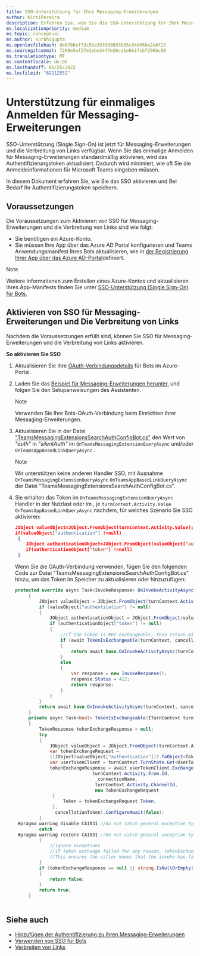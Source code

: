 ```yaml
---
title: SSO-Unterstützung für Ihre Messaging-Erweiterungen
author: KirtiPereira
description: Erfahren Sie, wie Sie die SSO-Unterstützung für Ihre Messaging-Erweiterungen mit Codebeispielen aktivieren.
ms.localizationpriority: medium
ms.topic: conceptual
ms.author: surbhigupta
ms.openlocfilehash: de0f08cf73c5ba353398693b95c94d45be2eb727
ms.sourcegitcommit: 7209e5af27e1ebe34f7e26ca1e6b17cb7290bc06
ms.translationtype: MT
ms.contentlocale: de-DE
ms.lasthandoff: 01/25/2022
ms.locfileid: "62212552"
---
```

# <a name="single-sign-on-support-for-messaging-extensions"></a>Unterstützung für einmaliges Anmelden für Messaging-Erweiterungen
 
SSO-Unterstützung (Single Sign-On) ist jetzt für Messaging-Erweiterungen und die Verbreitung von Links verfügbar. Wenn Sie das einmalige Anmelden für Messaging-Erweiterungen standardmäßig aktivieren, wird das Authentifizierungstoken aktualisiert. Dadurch wird minimiert, wie oft Sie die Anmeldeinformationen für Microsoft Teams eingeben müssen.

In diesem Dokument erfahren Sie, wie Sie das SSO aktivieren und Bei Bedarf Ihr Authentifizierungstoken speichern.

## <a name="prerequisites"></a>Voraussetzungen

Die Voraussetzungen zum Aktivieren von SSO für Messaging-Erweiterungen und die Verbreitung von Links sind wie folgt:

* Sie benötigen [](https://azure.microsoft.com/free/) ein Azure-Konto.
* Sie müssen Ihre App über das Azure AD Portal konfigurieren und Teams Anwendungsmanifest Ihres Bots aktualisieren, wie in [der Registrierung Ihrer App über das Azure AD-Portal](../../bots/how-to/authentication/auth-aad-sso-bots.md#register-your-app-through-the-azure-ad-portal)definiert.

> [!NOTE]
> Weitere Informationen zum Erstellen eines Azure-Kontos und aktualisieren Ihres App-Manifests finden Sie unter [SSO-Unterstützung (Single Sign-On) für Bots.](../../bots/how-to/authentication/auth-aad-sso-bots.md)

## <a name="enable-sso-for-messaging-extensions-and-link-unfurling"></a>Aktivieren von SSO für Messaging-Erweiterungen und Die Verbreitung von Links

Nachdem die Voraussetzungen erfüllt sind, können Sie SSO für Messaging-Erweiterungen und die Verbreitung von Links aktivieren.

**So aktivieren Sie SSO**
1. Aktualisieren Sie Ihre [OAuth-Verbindungsdetails](../../bots/how-to/authentication/auth-aad-sso-bots.md#update-the-azure-portal-with-the-oauth-connection) für Bots im Azure-Portal.
2. Laden Sie das [Beispiel für Messaging-Erweiterungen herunter,](https://github.com/microsoft/BotBuilder-Samples/tree/main/samples/csharp_dotnetcore/52.teams-messaging-extensions-search-auth-config) und folgen Sie den Setupanweisungen des Assistenten.
   > [!NOTE]
   > Verwenden Sie Ihre Bots-OAuth-Verbindung beim Einrichten Ihrer Messaging-Erweiterungen.
3. Aktualisieren Sie in der Datei ["TeamsMessagingExtensionsSearchAuthConfigBot.cs"](https://github.com/microsoft/BotBuilder-Samples/tree/main/samples/csharp_dotnetcore/52.teams-messaging-extensions-search-auth-config/Bots/TeamsMessagingExtensionsSearchAuthConfigBot.cs) den Wert von *"auth"* in *"silentAuth"* im `OnTeamsMessagingExtensionQueryAsync` und/oder `OnTeamsAppBasedLinkQueryAsync` .  

    > [!NOTE]
    > Wir unterstützen keine anderen Handler SSO, mit Ausnahme `OnTeamsMessagingExtensionQueryAsync` `OnTeamsAppBasedLinkQueryAsync` der Datei "TeamsMessagingExtensionsSearchAuthConfigBot.cs".
   
4. Sie erhalten das Token im `OnTeamsMessagingExtensionQueryAsync` Handler in der Nutzlast oder im , je `turnContext.Activity.Value` `OnTeamsAppBasedLinkQueryAsync` nachdem, für welches Szenario Sie SSO aktivieren:

    ```json
    JObject valueObject=JObject.FromObject(turnContext.Activity.Value);
    if(valueObject["authentication"] !=null)
     {
        JObject authenticationObject=JObject.FromObject(valueObject["authentication"]);
        if(authenticationObject["token"] !=null)
     }
    
     ```
  
    Wenn Sie die OAuth-Verbindung verwenden, fügen Sie den folgenden Code zur Datei "TeamsMessagingExtensionsSearchAuthConfigBot.cs" hinzu, um das Token im Speicher zu aktualisieren oder hinzuzufügen:
    
   ```C#
   protected override async Task<InvokeResponse> OnInvokeActivityAsync(ITurnContext<IInvokeActivity> turnContext, CancellationToken cancellationToken)
        {
            JObject valueObject = JObject.FromObject(turnContext.Activity.Value);
            if (valueObject["authentication"] != null)
            {
                JObject authenticationObject = JObject.FromObject(valueObject["authentication"]);
                if (authenticationObject["token"] != null)
                {
                    //If the token is NOT exchangeable, then return 412 to require user consent
                    if (await TokenIsExchangeable(turnContext, cancellationToken))
                    {
                        return await base.OnInvokeActivityAsync(turnContext, cancellationToken).ConfigureAwait(false);
                    }
                    else
                    {
                        var response = new InvokeResponse();
                        response.Status = 412;
                        return response;
                    }
                }
            }
            return await base.OnInvokeActivityAsync(turnContext, cancellationToken).ConfigureAwait(false);
        }
        private async Task<bool> TokenIsExchangeable(ITurnContext turnContext, CancellationToken cancellationToken)
        {
            TokenResponse tokenExchangeResponse = null;
            try
            {
                JObject valueObject = JObject.FromObject(turnContext.Activity.Value);
                var tokenExchangeRequest =
                ((JObject)valueObject["authentication"])?.ToObject<TokenExchangeInvokeRequest>();
                var userTokenClient = turnContext.TurnState.Get<UserTokenClient>();
                tokenExchangeResponse = await userTokenClient.ExchangeTokenAsync(
                                turnContext.Activity.From.Id,
                                 _connectionName,
                                 turnContext.Activity.ChannelId,
                                 new TokenExchangeRequest
                 {
                     Token = tokenExchangeRequest.Token,
                 },
                  cancellationToken).ConfigureAwait(false);
            }
    #pragma warning disable CA1031 //Do not catch general exception types (ignoring, see comment below)
            catch
    #pragma warning restore CA1031 //Do not catch general exception types
            {
                //ignore exceptions
                //if token exchange failed for any reason, tokenExchangeResponse above remains null, and a failure invoke response is sent to the caller.
                //This ensures the caller knows that the invoke has failed.
            }
            if (tokenExchangeResponse == null || string.IsNullOrEmpty(tokenExchangeResponse.Token))
            {
                return false;
            }
            return true;
        }
    
    ```    

## <a name="see-also"></a>Siehe auch

* [Hinzufügen der Authentifizierung zu Ihren Messaging-Erweiterungen](add-authentication.md)
* [Verwenden von SSO für Bots](../../bots/how-to/authentication/auth-aad-sso-bots.md)
* [Verbreiten von Links](link-unfurling.md)
